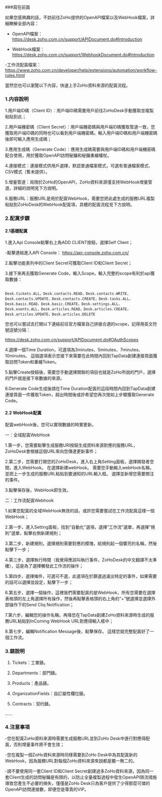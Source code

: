 ###寫在前面

如果您感興趣的話，不妨前往ZoHo提供的OpenAPI檔案以及WebHook檔案，詳細瞭解全部內容：


- OpenAPI檔案： https://desk.zoho.com.cn/support/APIDocument.do#Introduction

- WebHook檔案： https://desk.zoho.com.cn/support/WebhookDocument.do#Introduction

-工作流配寘檔案： https://www.zoho.com.cn/developer/help/extensions/automation/workflow-rules.html


當然您也可以瀏覽以下內容，快速上手ZoHo資料來源的配寘流程。

### 1.内容說明

1.用戶端ID碼（Client ID）：用戶端ID碼需要用戶前往ZoHoDesk手動獲取並複製粘貼到此；


2.用戶端機密碼（Client Secret）：用戶端機密碼與用戶端ID碼獲取管道一致，您獲取用戶端ID碼的同時也可以看到用戶端機密碼，輸入用戶端ID碼和用戶端機密碼後即可輸入應用生成碼；


3.應用生成碼（Generate Code）：應用生成碼需要與用戶端ID碼和用戶端機密碼配合使用，用於獲取OpenAPI訪問秘鑰和秘鑰重繪權杖。


4.連接模式：連接模式供用戶選擇，默認普通檔案模式，可選有普通檔案模式、CSV模式（暫未提供）。


5.增量管道：局限於ZoHo的OpenAPI，ZoHo資料來源僅支持WebHook增量管道，詳細的說明見下方說明。


6.服務URL：服務URL是用於配寘WebHook，需要您把此處生成的服務URL複製粘貼到ZoHoDesk的WebHook配寘項，具體的配寘流程見下方說明。


### 2.配寘步驟

#### 2.1基礎配寘

1.進入Api Console點擊右上角ADD CLIENT按鈕，選擇Self Client；

-點擊連結進入API Console： https://api-console.zoho.com.cn/


2.點擊功能表列中的Client Secret可獲取Client ID和Client Secret；


3.接下來再去獲取Generate Code，輸入Scope，輸入完整的scope有利於api獲取數據：


```

Desk.tickets.ALL，Desk.contacts.READ，Desk.contacts.WRITE，Desk.contacts.UPDATE，Desk.contacts.CREATE，Desk.tasks.ALL，Desk.basic.READ，Desk.basic.CREATE，Desk.settings.ALL，Desk.events.ALL，Desk.articles.READ，Desk.articles.CREATE，Desk.articles.UPDATE，Desk.articles.DELETE

```


您也可以嘗試去打開以下連結前往官方檔案自己拼接合適的scope，記得用英文符號逗號分隔：

https://desk.zoho.com.cn/support/APIDocument.do#OAuthScopes


4.選擇一個Time Duration，可選項為3minutes、5minutes、7minutes、10minutes。 這個選項表示您接下來需要在此時間內回到TapData創建連接頁面獲取訪問Token和重繪Token。


5.點擊Create按鈕後，需要您手動選擇關聯的項目也就是ZoHo所說的門戶，選擇的門戶就是接下來數據的來源。


6.Generate Code生成後請在Time Duration配寘的這段時間內回到TapData創建連接頁面一件獲取Token，超出時間後或許希望您再次按如上步驟獲取Generate Code。


#### 2.2 WebHook配寘


配寘webHook後，您可以實現數據的時實更新。


一：全域配寘WebHook


1.第一步，您需要點擊生成服務URl按鈕生成資料來源對應的服務URL，ZoHoDesk會根據這個URL來向您傳達更新事件；


2.第二步，您需要打開您的ZoHoDesk，進入右上角Setting面板，選擇開發者空間，進入WebHook。 在選擇新建webHook。 需要您手動輸入webHook名稱，並把上一步生成的服務URL粘貼到要通知的URL輸入框。 選擇並新增您需要關注的事件。


3.點擊保存後，WebHook即生效。


二：工作流配寘Webhook


1.如果您配寘的全域WebHook無效的話，或許您需要嘗試在工作流配寘這樣一個WebHook；


2.第一步，進入Setting面板，找到“自動化”選項，選擇“工作流”選單，再選擇“規則”選單，點擊右側新建規則；


3.第二步，新建規則，選擇規則需要對應的模塊，給規則起一個響亮的名稱，然後點擊下一步；


4.第三步，選擇執行時間（我覺得應該叫執行事件，ZoHoDesk的中文翻譯不太準確），這是為了選擇觸發此工作流的操作；


5.第四步，選擇條件，可選可不選，此選項在於篩選過濾出特定的事件，如果需要的話可以選擇並設定，點擊下一步；


6.第五步，選擇一個操作，這裡我們需要配寘的是WebHook，所有您需要在選擇表格頭的左上角選擇所有操作，然後再點擊表格頭的右上角的“+”號選擇並選擇外部操作下的Send Cliq Notification；


7.第六步，編輯您的操作名稱，再降您在TapData創建ZoHo資料來源時生成的服務URL粘貼到InComing WebHook URL對應得輸入框中；


8.第七步，編輯Notification Message後，點擊保存。 這樣您就完整配寘好了一個工作流。


### 3.錶說明

1. Tickets：工單錶。


2. Departments：部門錶。


3. Products：產品錶。


4. OrganizationFields：自訂屬性欄位錶。


5. Contracts：契约錶。


……


### 4.注意事項


-您在配寘ZoHo資料來源時需要生成服務URL並到ZoHo Desk中進行對應得配寘，否則增量事件將不會生效；


-您在複製一個ZoHo資料來源時同樣需要到ZoHo Desk中為其配寘新的WebHook，因為服務URL對每個ZoHo資料來源來說都是獨一無二的。


-請不要使用同一套Client ID和Client Secret創建過多ZoHo資料來源，因為同一套Client生成的訪問秘鑰是有限的，以防止全量複製過程中發生OpenAPI限流措施導致您產生不必要的損失，僅僅是ZoHo Desk只為客戶提供了少得那麼可憐的OpenAPI訪問連接數，即便您是尊貴的VIP。